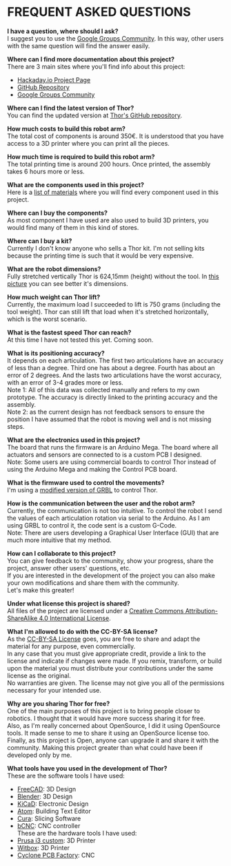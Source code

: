 # FREQUENT ASKED QUESTIONS

**I have a question, where should I ask?**  
I suggest you to use the [Google Groups Community](https://groups.google.com/forum/#!forum/thor-opensource-3d-printable-robotic-arm). In this way, other users with the same question will find the answer easily.

**Where can I find more documentation about this project?**  
There are 3 main sites where you'll find info about this project:
* [Hackaday.io Project Page](https://hackaday.io/project/12989-thor)
* [GitHub Repository](https://github.com/AngelLM/Thor)
* [Google Groups Community](https://groups.google.com/forum/#!forum/thor-opensource-3d-printable-robotic-arm)

**Where can I find the latest version of Thor?**  
You can find the updated version at [Thor's GitHub repository](https://github.com/AngelLM/Thor).

**How much costs to build this robot arm?**  
The total cost of components is around 350€. It is understood that you have access to a 3D printer where you can print all the pieces.

**How much time is required to build this robot arm?**  
The total printing time is around 200 hours. Once printed, the assembly takes 6 hours more or less.

**What are the components used in this project?**  
Here is a [list of materials](https://github.com/AngelLM/Thor/blob/developer/ListOfMaterials.md) where you will find every component used in this project.

**Where can I buy the components?**  
As most component I have used are also used to build 3D printers, you would find many of them in this kind of stores.

**Where can I buy a kit?**  
Currently I don't know anyone who sells a Thor kit. I'm not selling kits because the printing time is such that it would be very expensive.

**What are the robot dimensions?**  
Fully  stretched vertically Thor is 624,15mm (height) without the tool. In [this picture](https://raw.githubusercontent.com/AngelLM/Thor/developer/doc/ThorDimensions.png) you can see better it's dimensions.

**How much weight can Thor lift?**  
Currently, the maximum load I succeeded to lift is 750 grams (including the tool weight). Thor can still lift that load when it's stretched horizontally, which is the worst scenario.

**What is the fastest speed Thor can reach?**  
At this time I have not tested this yet. Coming soon.

**What is its positioning accuracy?**  
It depends on each articulation. The first two articulations have an accuracy of less than a degree. Third one has about a degree. Fourth has about an error of 2 degrees. And the lasts two articulations have the worst accuracy, with an error of 3-4 grades more or less.  
Note 1: All of this data was collected manually and refers to my own prototype. The accuracy is directly linked to the printing accuracy and the assembly.  
Note 2: as the current design has not feedback sensors to ensure the position I have assumed that the robot is moving well and is not missing steps.

**What are the electronics used in this project?**  
The board that runs the firmware is an Arduino Mega. The board where all actuators and sensors are connected to is a custom PCB I designed.  
Note: Some users are using commercial boards to control Thor instead of using the Arduino Mega and making the Control PCB board.

**What is the firmware used to control the movements?**  
I'm using a [modified version of GRBL](https://github.com/AngelLM/grbl) to control Thor.

**How is the communication between the user and the robot arm?**  
Currently, the communication is not too intuitive. To control the robot I send the values of each articulation rotation via serial to the Arduino. As I am using GRBL to control it, the code sent is a custom G-Code.  
Note: There are users developing a Graphical User Interface (GUI) that are much more intuitive that my method.

**How can I collaborate to this project?**  
You can give feedback to the community, show your progress, share the project, answer other users' questions, etc.  
If you are interested in the development of the project you can also make your own modifications and share them with the community.  
Let's make this greater!

**Under what license this project is shared?**  
All files of the project are licensed under a [Creative Commons Attribution-ShareAlike 4.0 International License](http://creativecommons.org/licenses/by-sa/4.0/).

**What I'm allowed to do with the CC-BY-SA license?**  
As the [CC-BY-SA License](http://creativecommons.org/licenses/by-sa/4.0/) goes, you are free to share and adapt the material for any purpose, even commercially.  
In any case that you must give appropriate credit, provide a link to the license and indicate if changes were made. If you remix, transform, or build upon the material you must distribute your contributions under the same license as the original.  
No warranties are given. The license may not give you all of the permissions necessary for your intended use.

**Why are you sharing Thor for free?**  
One of the main purposes of this project is to bring people closer to robotics. I thought that it would have more success sharing it for free.  
Also, as I'm really concerned about OpenSource, I did it using OpenSource tools. It made sense to me to share it using an OpenSource license too.  
Finally, as this project is Open, anyone can upgrade it and share it with the community. Making this project greater than what could have been if developed only by me.

**What tools have you used in the development of Thor?**  
These are the software tools I have used:
 * [FreeCAD](http://www.freecadweb.org/): 3D Design
 * [Blender](https://www.blender.org/): 3D Design
 * [KiCaD](kicad-pcb.org/): Electronic Design
 * [Atom](https://atom.io/): Building Text Editor
 * [Cura](https://ultimaker.com/en/products/cura-software): Slicing Software
 * [bCNC](https://github.com/vlachoudis/bCNC): CNC controller  
These are the hardware tools I have used:
 * [Prusa i3 custom](http://reprap.org/wiki/Prusa_i3): 3D Printer
 * [Witbox](https://www.bq.com/es/witbox-2): 3D Printer
 * [Cyclone PCB Factory](http://reprap.org/wiki/Cyclone_PCB_Factory): CNC
